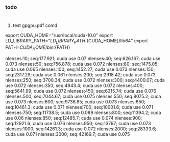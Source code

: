 ### todo
# 
1. test gpgpu.pdf comd

export CUDA_HOME="/usr/local/cuda-10.0"
export LD_LIBRARY_PATH="${LD_LIBRARY_PATH}:${CUDA_HOME}/lib64"
export PATH=${CUDA_HOME}/bin:${PATH}


nlenses:10; seq:177.921; cuda use 0.07
nlenses:40; seq:626.167; cuda use 0.073
nlenses:50; seq:756.878; cuda use 0.072
nlenses:80; seq:1475.05; cuda use 0.065
nlenses:100; seq:1452.27; cuda use 0.073
nlenses:150; seq:2317.29; cuda use 0.061
nlenses:200; seq:2918.42; cuda use 0.073
nlenses:250; seq:3700.34; cuda use 0.072
nlenses:300; seq:4400.07; cuda use 0.072
nlenses:350; seq:4943.4; cuda use 0.072
nlenses:400; seq:5641.99; cuda use 0.072
nlenses:450; seq:6315.74; cuda use 0.076
nlenses:500; seq:7044.67; cuda use 0.075
nlenses:550; seq:8075.2; cuda use 0.073
nlenses:600; seq:9736.85; cuda use 0.073
nlenses:650; seq:10461.3; cuda use 0.071
nlenses:700; seq:10001.6; cuda use 0.071
nlenses:750; seq:11738.5; cuda use 0.089
nlenses:800; seq:11394.2; cuda use 0.06
nlenses:850; seq:12485.7; cuda use 0.074
nlenses:900; seq:12921.6; cuda use 0.076
nlenses:950; seq:13797; cuda use 0.073
nlenses:1000; seq:14261.3; cuda use 0.072
nlenses:2000; seq:28333.6; cuda use 0.071
nlenses:3000; seq:42169.7; cuda use 0.075


